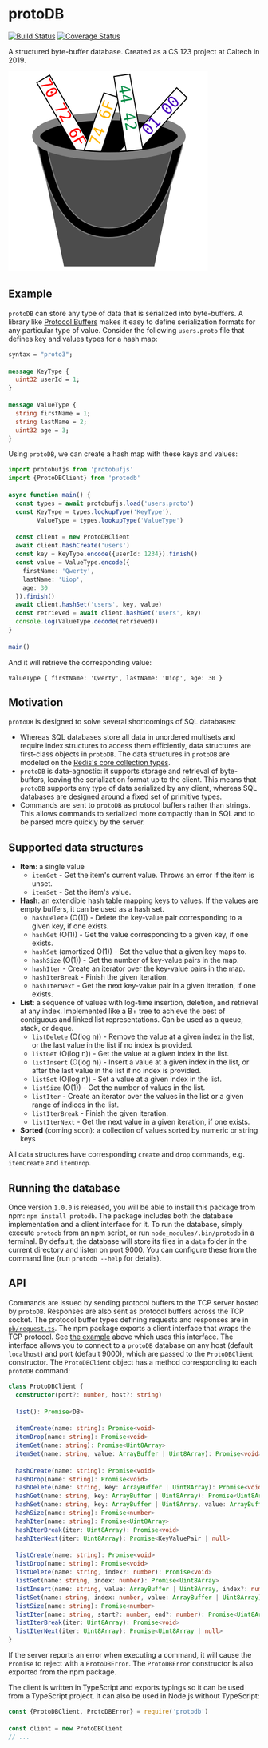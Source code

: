 # protoDB

[![Build Status](https://travis-ci.org/calebsander/protodb.svg?branch=master)](https://travis-ci.org/calebsander/protodb)
[![Coverage Status](https://coveralls.io/repos/github/calebsander/protodb/badge.svg?branch=master)](https://coveralls.io/github/calebsander/protodb)

A structured byte-buffer database.
Created as a CS 123 project at Caltech in 2019.

![icon](icon.svg)

## Example

`protoDB` can store any type of data that is serialized into byte-buffers.
A library like [Protocol Buffers](https://developers.google.com/protocol-buffers/) makes it easy to define serialization formats for any particular type of value.
Consider the following `users.proto` file that defines key and values types for a hash map:
```protobuf
syntax = "proto3";

message KeyType {
  uint32 userId = 1;
}

message ValueType {
  string firstName = 1;
  string lastName = 2;
  uint32 age = 3;
}
```
Using `protoDB`, we can create a hash map with these keys and values:
```ts
import protobufjs from 'protobufjs'
import {ProtoDBClient} from 'protodb'

async function main() {
  const types = await protobufjs.load('users.proto')
  const KeyType = types.lookupType('KeyType'),
        ValueType = types.lookupType('ValueType')

  const client = new ProtoDBClient
  await client.hashCreate('users')
  const key = KeyType.encode({userId: 1234}).finish()
  const value = ValueType.encode({
    firstName: 'Qwerty',
    lastName: 'Uiop',
    age: 30
  }).finish()
  await client.hashSet('users', key, value)
  const retrieved = await client.hashGet('users', key)
  console.log(ValueType.decode(retrieved))
}

main()
```
And it will retrieve the corresponding value:
```
ValueType { firstName: 'Qwerty', lastName: 'Uiop', age: 30 }
```

## Motivation

`protoDB` is designed to solve several shortcomings of SQL databases:
- Whereas SQL databases store all data in unordered multisets and require index structures to access them efficiently, data structures are first-class objects in `protoDB`.
The data structures in `protoDB` are modeled on the [Redis's core collection types](https://redis.io/topics/data-types).
- `protoDB` is data-agnostic: it supports storage and retrieval of byte-buffers, leaving the serialization format up to the client.
This means that `protoDB` supports any type of data serialized by any client, whereas SQL databases are designed around a fixed set of primitive types.
- Commands are sent to `protoDB` as protocol buffers rather than strings.
This allows commands to serialized more compactly than in SQL and to be parsed more quickly by the server.

## Supported data structures

- **Item**: a single value
  - `itemGet` - Get the item's current value. Throws an error if the item is unset.
  - `itemSet` - Set the item's value.
- **Hash**: an extendible hash table mapping keys to values.
If the values are empty buffers, it can be used as a hash set.
  - `hashDelete` (O(1)) - Delete the key-value pair corresponding to a given key, if one exists.
  - `hashGet` (O(1)) - Get the value corresponding to a given key, if one exists.
  - `hashSet` (amortized O(1)) - Set the value that a given key maps to.
  - `hashSize` (O(1)) - Get the number of key-value pairs in the map.
  - `hashIter` - Create an iterator over the key-value pairs in the map.
  - `hashIterBreak` - Finish the given iteration.
  - `hashIterNext` - Get the next key-value pair in a given iteration, if one exists.
- **List**: a sequence of values with log-time insertion, deletion, and retrieval at any index.
Implemented like a B+ tree to achieve the best of contiguous and linked list representations.
Can be used as a queue, stack, or deque.
  - `listDelete` (O(log n)) - Remove the value at a given index in the list, or the last value in the list if no index is provided.
  - `listGet` (O(log n)) - Get the value at a given index in the list.
  - `listInsert` (O(log n)) - Insert a value at a given index in the list, or after the last value in the list if no index is provided.
  - `listSet` (O(log n)) - Set a value at a given index in the list.
  - `listSize` (O(1)) - Get the number of values in the list.
  - `listIter` - Create an iterator over the values in the list or a given range of indices in the list.
  - `listIterBreak` - Finish the given iteration.
  - `listIterNext` - Get the next value in a given iteration, if one exists.
- **Sorted** (coming soon): a collection of values sorted by numeric or string keys

All data structures have corresponding `create` and `drop` commands, e.g. `itemCreate` and `itemDrop`.

## Running the database

Once version `1.0.0` is released, you will be able to install this package from npm: `npm install protodb`.
The package includes both the database implementation and a client interface for it.
To run the database, simply execute `protodb` from an npm script, or run `node_modules/.bin/protodb` in a terminal.
By default, the database will store its files in a `data` folder in the current directory and listen on port 9000.
You can configure these from the command line (run `protodb --help` for details).

## API

Commands are issued by sending protocol buffers to the TCP server hosted by `protoDB`.
Responses are also sent as protocol buffers across the TCP socket.
The protocol buffer types defining requests and responses are in [`pb/request.ts`](pb/request.ts).
The npm package exports a client interface that wraps the TCP protocol.
See [the example](#example) above which uses this interface.
The interface allows you to connect to a `protoDB` database on any host (default `localhost`) and port (default 9000), which are passed to the `ProtoDBClient` constructor.
The `ProtoDBClient` object has a method corresponding to each `protoDB` command:
```ts
class ProtoDBClient {
  constructor(port?: number, host?: string)

  list(): Promise<DB>

  itemCreate(name: string): Promise<void>
  itemDrop(name: string): Promise<void>
  itemGet(name: string): Promise<Uint8Array>
  itemSet(name: string, value: ArrayBuffer | Uint8Array): Promise<void>

  hashCreate(name: string): Promise<void>
  hashDrop(name: string): Promise<void>
  hashDelete(name: string, key: ArrayBuffer | Uint8Array): Promise<void>
  hashGet(name: string, key: ArrayBuffer | Uint8Array): Promise<Uint8Array | null>
  hashSet(name: string, key: ArrayBuffer | Uint8Array, value: ArrayBuffer | Uint8Array): Promise<void>
  hashSize(name: string): Promise<number>
  hashIter(name: string): Promise<Uint8Array>
  hashIterBreak(iter: Uint8Array): Promise<void>
  hashIterNext(iter: Uint8Array): Promise<KeyValuePair | null>

  listCreate(name: string): Promise<void>
  listDrop(name: string): Promise<void>
  listDelete(name: string, index?: number): Promise<void>
  listGet(name: string, index: number): Promise<Uint8Array>
  listInsert(name: string, value: ArrayBuffer | Uint8Array, index?: number): Promise<void>
  listSet(name: string, index: number, value: ArrayBuffer | Uint8Array): Promise<void>
  listSize(name: string): Promise<number>
  listIter(name: string, start?: number, end?: number): Promise<Uint8Array>
  listIterBreak(iter: Uint8Array): Promise<void>
  listIterNext(iter: Uint8Array): Promise<Uint8Array | null>
}
```
If the server reports an error when executing a command, it will cause the `Promise` to reject with a `ProtoDBError`.
The `ProtoDBError` constructor is also exported from the npm package.

The client is written in TypeScript and exports typings so it can be used from a TypeScript project.
It can also be used in Node.js without TypeScript:
```js
const {ProtoDBClient, ProtoDBError} = require('protodb')

const client = new ProtoDBClient
// ...
```